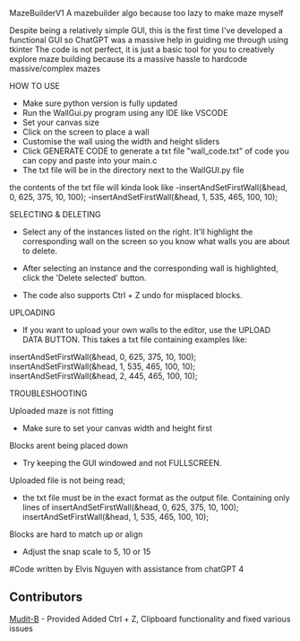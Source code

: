 MazeBuilderV1
A mazebuilder algo because too lazy to make maze myself

Despite being a relatively simple GUI, this is the first time I've developed a functional GUI so ChatGPT was a massive help in guiding me through using tkinter
The code is not perfect, it is just a basic tool for you to creatively explore maze building because its a massive hassle to hardcode massive/complex mazes

HOW TO USE
- Make sure python version is fully updated
- Run the WallGui.py program using any IDE like VSCODE
- Set your canvas size
- Click on the screen to place a wall
- Customise the wall using the width and height sliders
- Click GENERATE CODE to generate a txt file "wall_code.txt" of code you can copy and paste into your main.c
- The txt file will be in the directory next to the WallGUI.py file

the contents of the txt file will kinda look like 
-insertAndSetFirstWall(&head, 0, 625, 375, 10, 100);
-insertAndSetFirstWall(&head, 1, 535, 465, 100, 10);

SELECTING & DELETING
- Select any of the instances listed on the right. It'll highlight the corresponding wall on the screen so you know what walls you are about to delete. 
- After selecting an instance and the corresponding wall is highlighted, click the 'Delete selected' button.

- The code also supports Ctrl + Z undo for misplaced blocks. 

UPLOADING
- If you want to upload your own walls to the editor, use the UPLOAD DATA BUTTON. This takes a txt file containing examples like:

insertAndSetFirstWall(&head, 0, 625, 375, 10, 100);
insertAndSetFirstWall(&head, 1, 535, 465, 100, 10);
insertAndSetFirstWall(&head, 2, 445, 465, 100, 10);

TROUBLESHOOTING

Uploaded maze is not fitting 
- Make sure to set your canvas width and height first 

Blocks arent being placed down 
- Try keeping the GUI windowed and not FULLSCREEN. 

Uploaded file is not being read; 
- the txt file must be in the exact format as the output file. Containing only lines of 
insertAndSetFirstWall(&head, 0, 625, 375, 10, 100);
insertAndSetFirstWall(&head, 1, 535, 465, 100, 10);

Blocks are hard to match up or align
- Adjust the snap scale to 5, 10 or 15


#Code written by Elvis Nguyen with assistance from chatGPT 4

## Contributors
[Mudit-B](https://github.com/Mudit-B) - Provided Added Ctrl + Z, Clipboard functionality and fixed various issues

